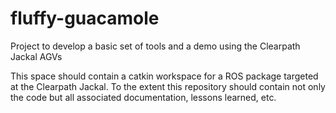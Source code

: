 # fluffy-guacamole
Project to develop a basic set of tools and a demo using the Clearpath Jackal AGVs

This space should contain a catkin workspace for a ROS package targeted at the Clearpath Jackal. 
To the extent this repository should contain not only the code but all associated documentation, lessons learned, etc.
